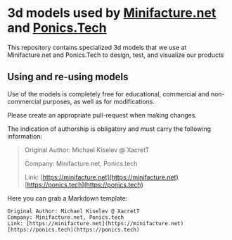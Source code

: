# 3d models used by [Minifacture.net](https://minifacture.net) and [Ponics.Tech](https://ponics.tech)

This repository contains specialized 3d models that we use at Minifacture.net and Ponics.Tech to design, test, and visualize our products

## Using and re-using models

Use of the models is completely free for educational, commercial and non-commercial purposes, as well as for modifications.

Please create an appropriate pull-request when making changes.

The indication of authorship is obligatory and must carry the following information:
>Original Author: Michael Kiselev @ XacretT
>
>Company: Minifacture.net, Ponics.tech
>
>Link: [https://minifacture.net](https://minifacture.net) [https://ponics.tech](https://ponics.tech)

Here you can grab a Markdown template:
```
Original Author: Michael Kiselev @ XacretT
Company: Minifacture.net, Ponics.tech
Link: [https://minifacture.net](https://minifacture.net) [https://ponics.tech](https://ponics.tech)
```
